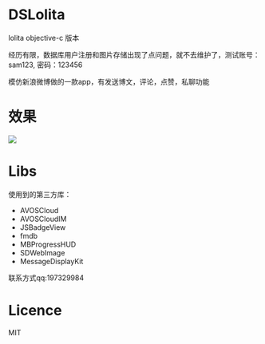 # DSLolita
lolita objective-c 版本


经历有限，数据库用户注册和图片存储出现了点问题，就不去维护了，测试账号：sam123, 密码：123456

模仿新浪微博做的一款app，有发送博文，评论，点赞，私聊功能

# 效果
![](https://github.com/sam408130/DSLolita/blob/master/DSLolita/weibo.gif)

# Libs
使用到的第三方库：
  * AVOSCloud
  * AVOSCloudIM
  * JSBadgeView
  * fmdb
  * MBProgressHUD
  * SDWebImage
  * MessageDisplayKit

联系方式qq:197329984

# Licence
MIT
